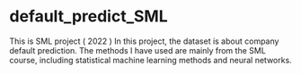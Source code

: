 # default_predict_SML
This is SML project ( 2022 )
In this project, the dataset is about company default prediction. 
The methods I have used are mainly from the SML course, including statistical machine learning methods and neural networks.
